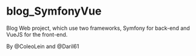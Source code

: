 # blog_SymfonyVue

Blog Web project, which use two frameworks, Symfony for back-end and VueJS for the front-end.



By @ColeoLein and @Daril61

